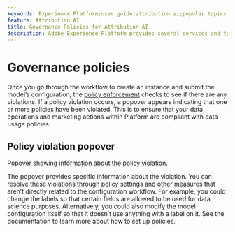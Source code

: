 ```yaml
---
keywords: Experience Platform;user guide;attribution ai;popular topics;access controls;create instance;
feature: Attribution AI
title: Governance Policies for Attribution AI
description: Adobe Experience Platform provides several services and tools that allow you to confidently control your collected experience data
---
```


# Governance policies

Once you go through the workflow to create an instance and submit the model’s configuration, the [policy enforcement](../../../data-governance/enforcement/auto-enforcement.md) checks to see if there are any violations. If a policy violation occurs, a popover appears indicating that one or more policies have been violated. This is to ensure that your data operations and marketing actions within Platform are compliant with data usage policies.

## Policy violation popover

[Popover showing information about the policy violation](../../attribution-ai/images/data-governance/policy-violation-popover-aai.png).

The popover provides specific information about the violation. You can resolve these violations through policy settings and other measures that aren’t directly related to the configuration workflow. For example, you could change the labels so that certain fields are allowed to be used for data science purposes. Alternatively, you could also modify the model configuration itself so that it doesn’t use anything with a label on it. See the documentation to learn more about how to set up policies.